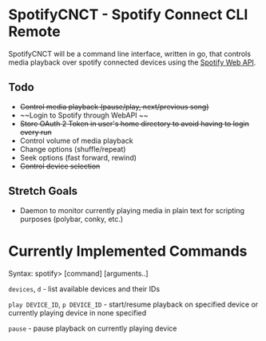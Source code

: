 # SpotifyCNCT - Spotify Connect CLI Remote

SpotifyCNCT will be a command line interface, written in go, that controls media playback over spotify connected devices using the [Spotify Web API](https://api.spotify.com).

## Todo

- ~~Control media playback (pause/play, next/previous song)~~
- ~~Login to Spotify through WebAPI ~~
- ~~Store OAuth 2 Token in user's home directory to avoid having to login every run~~
- Control volume of media playback
- Change options (shuffle/repeat)
- Seek options (fast forward, rewind)
- ~~Control device selection~~

## Stretch Goals

- Daemon to monitor currently playing media in plain text for scripting purposes (polybar, conky, etc.)

# Currently Implemented Commands

Syntax: spotify> [command] [arguments..]

`devices`, `d` - list available devices and their IDs

`play DEVICE_ID`, `p DEVICE_ID` - start/resume playback on specified device or currently playing device in none specified

`pause` - pause playback on currently playing device
